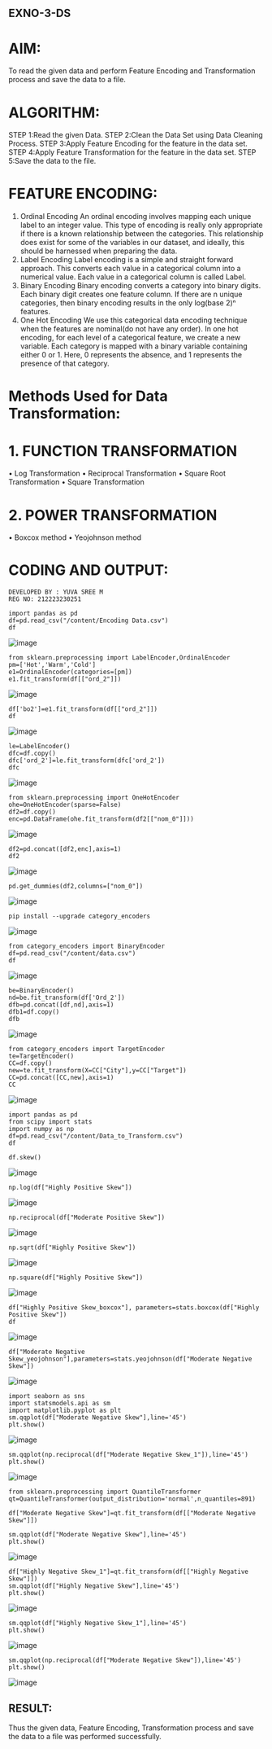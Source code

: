 ## EXNO-3-DS

# AIM:
To read the given data and perform Feature Encoding and Transformation process and save the data to a file.

# ALGORITHM:
STEP 1:Read the given Data.
STEP 2:Clean the Data Set using Data Cleaning Process.
STEP 3:Apply Feature Encoding for the feature in the data set.
STEP 4:Apply Feature Transformation for the feature in the data set.
STEP 5:Save the data to the file.

# FEATURE ENCODING:
1. Ordinal Encoding
An ordinal encoding involves mapping each unique label to an integer value. This type of encoding is really only appropriate if there is a known relationship between the categories. This relationship does exist for some of the variables in our dataset, and ideally, this should be harnessed when preparing the data.
2. Label Encoding
Label encoding is a simple and straight forward approach. This converts each value in a categorical column into a numerical value. Each value in a categorical column is called Label.
3. Binary Encoding
Binary encoding converts a category into binary digits. Each binary digit creates one feature column. If there are n unique categories, then binary encoding results in the only log(base 2)ⁿ features.
4. One Hot Encoding
We use this categorical data encoding technique when the features are nominal(do not have any order). In one hot encoding, for each level of a categorical feature, we create a new variable. Each category is mapped with a binary variable containing either 0 or 1. Here, 0 represents the absence, and 1 represents the presence of that category.

# Methods Used for Data Transformation:
  # 1. FUNCTION TRANSFORMATION
• Log Transformation
• Reciprocal Transformation
• Square Root Transformation
• Square Transformation
  # 2. POWER TRANSFORMATION
• Boxcox method
• Yeojohnson method

# CODING AND OUTPUT:
  ```
DEVELOPED BY : YUVA SREE M
REG NO: 212223230251
```
```
import pandas as pd
df=pd.read_csv("/content/Encoding Data.csv")
df
```
![image](https://github.com/user-attachments/assets/48e55c78-b140-4c59-a597-4c2ffa10ba3c)
```
from sklearn.preprocessing import LabelEncoder,OrdinalEncoder
pm=['Hot','Warm','Cold']
e1=OrdinalEncoder(categories=[pm])
e1.fit_transform(df[["ord_2"]])
```
![image](https://github.com/user-attachments/assets/6202e425-9dac-4419-a7d9-b3d079c1281d)
```
df['bo2']=e1.fit_transform(df[["ord_2"]])
df
```
![image](https://github.com/user-attachments/assets/30ad00dd-bd64-4e1c-a4aa-9e7ef6bba02a)

```
le=LabelEncoder()
dfc=df.copy()
dfc['ord_2']=le.fit_transform(dfc['ord_2'])
dfc
```
![image](https://github.com/user-attachments/assets/28f0ee9e-203a-4f73-9eb5-110d7cc095b3)

```
from sklearn.preprocessing import OneHotEncoder
ohe=OneHotEncoder(sparse=False)
df2=df.copy()
enc=pd.DataFrame(ohe.fit_transform(df2[["nom_0"]]))
```
![image](https://github.com/user-attachments/assets/5d31c908-ff0f-4c56-851b-678e86af733f)

```
df2=pd.concat([df2,enc],axis=1)
df2
```
![image](https://github.com/user-attachments/assets/1f6868a8-969b-4d48-886d-90bbb2f6ba85)

```
pd.get_dummies(df2,columns=["nom_0"])
```
![image](https://github.com/user-attachments/assets/e5475c43-f6bf-484e-9efe-9f58fcb5656f)
```
pip install --upgrade category_encoders
```
![image](https://github.com/user-attachments/assets/786cd3e4-1ac6-4ddf-a9c8-e5b898a7ae0e)

```
from category_encoders import BinaryEncoder
df=pd.read_csv("/content/data.csv")
df
```
![image](https://github.com/user-attachments/assets/076d4e69-0db3-46c3-af19-bb79fde87021)

```
be=BinaryEncoder()
nd=be.fit_transform(df['Ord_2'])
dfb=pd.concat([df,nd],axis=1)
dfb1=df.copy()
dfb
```
![image](https://github.com/user-attachments/assets/6b44ebc2-3f48-4132-b586-72bf5586569c)

```
from category_encoders import TargetEncoder
te=TargetEncoder()
CC=df.copy()
new=te.fit_transform(X=CC["City"],y=CC["Target"])
CC=pd.concat([CC,new],axis=1)
CC
```
![image](https://github.com/user-attachments/assets/4b769be3-75a8-4c9e-b911-ef21f4b8f454)

```
import pandas as pd
from scipy import stats
import numpy as np
df=pd.read_csv("/content/Data_to_Transform.csv")
df
```

```
df.skew()
```
![image](https://github.com/user-attachments/assets/c08080a9-b7f2-4386-98df-bb4e21925b16)

```
np.log(df["Highly Positive Skew"])
```
![image](https://github.com/user-attachments/assets/9fcc0422-cf05-461c-b273-df5a8a47cc45)

```
np.reciprocal(df["Moderate Positive Skew"])
```
![image](https://github.com/user-attachments/assets/e9d6c413-5656-41f6-9d77-12e29c6005e3)

```
np.sqrt(df["Highly Positive Skew"])
```
![image](https://github.com/user-attachments/assets/bc8e70b9-eaf1-4328-a6cb-e7822062f7f5)

```
np.square(df["Highly Positive Skew"])
```
![image](https://github.com/user-attachments/assets/1f640aca-1bd1-4a1a-8d53-42689b5d42d0)

```
df["Highly Positive Skew_boxcox"], parameters=stats.boxcox(df["Highly Positive Skew"])
df
```
![image](https://github.com/user-attachments/assets/628eecf3-9067-42b3-adbf-d2598efbbac5)

```
df["Moderate Negative Skew_yeojohnson"],parameters=stats.yeojohnson(df["Moderate Negative Skew"])
```
![image](https://github.com/user-attachments/assets/5bdfdcad-db7c-492c-94d1-7b38800e94f3)

```
import seaborn as sns
import statsmodels.api as sm
import matplotlib.pyplot as plt
sm.qqplot(df["Moderate Negative Skew"],line='45')
plt.show()
```
![image](https://github.com/user-attachments/assets/8a437486-eee0-4c62-9ecd-33957b18541a)

```
sm.qqplot(np.reciprocal(df["Moderate Negative Skew_1"]),line='45')
plt.show()
```
![image](https://github.com/user-attachments/assets/a6a6a3dd-25af-4778-93e6-15c599b0da53)

```
from sklearn.preprocessing import QuantileTransformer
qt=QuantileTransformer(output_distribution='normal',n_quantiles=891)

df["Moderate Negative Skew"]=qt.fit_transform(df[["Moderate Negative Skew"]])

sm.qqplot(df["Moderate Negative Skew"],line='45')
plt.show()
```
![image](https://github.com/user-attachments/assets/1ed95f51-a621-4d10-905d-91bbf2b5044d)

```
df["Highly Negative Skew_1"]=qt.fit_transform(df[["Highly Negative Skew"]])
sm.qqplot(df["Highly Negative Skew"],line='45')
plt.show()
```
![image](https://github.com/user-attachments/assets/477f7aad-f8a4-4e1e-98e5-f1c6ea6740c1)

```
sm.qqplot(df["Highly Negative Skew_1"],line='45')
plt.show()
```
![image](https://github.com/user-attachments/assets/86c68bd7-fab7-4c68-99a3-01b826191813)

```
sm.qqplot(np.reciprocal(df["Moderate Negative Skew"]),line='45')
plt.show()
```
![image](https://github.com/user-attachments/assets/93bd3f83-5292-43fb-a7e2-5ac084f4e157)



## RESULT:
  Thus the given data, Feature Encoding, Transformation process and save the data to a file was performed successfully.     

       
